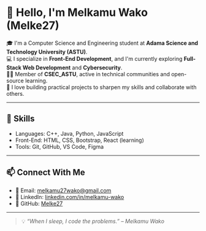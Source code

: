 # 👋 Hello, I'm Melkamu Wako (Melke27)

🎓 I'm a Computer Science and Engineering student at **Adama Science and Technology University (ASTU)**.  
💻 I specialize in **Front-End Development**, and I'm currently exploring **Full-Stack Web Development** and **Cybersecurity**.  
👨‍💻 Member of **CSEC_ASTU**, active in technical communities and open-source learning.  
🔧 I love building practical projects to sharpen my skills and collaborate with others.

---

## 🚀 Skills
- Languages: C++, Java, Python, JavaScript
- Front-End: HTML, CSS, Bootstrap, React (learning)
- Tools: Git, GitHub, VS Code, Figma

---

## 📫 Connect With Me
- 📧 Email: melkamu27wako@gmail.com
- 🔗 LinkedIn: [linkedin.com/in/melkamu-wako](https://linkedin.com/in/melkamu-wako)
- 💼 GitHub: [Melke27](https://github.com/Melke27)

---

> 💡 *“When I sleep, I code the problems.” – Melkamu Wako*
